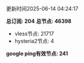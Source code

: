 更新时间2025-06-14 04:24:17

**总订阅: 204**
**总节点: 46398**
- vless节点: 21717
- hysteria2节点: 4

**google ping有效节点: 241**
